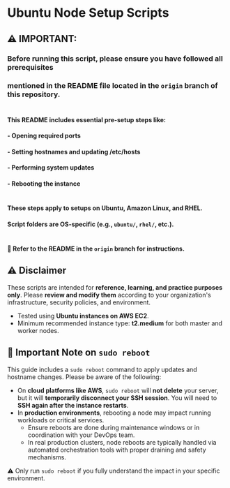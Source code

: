 # Ubuntu Node Setup Scripts

## ⚠️  IMPORTANT:
### Before running this script, please ensure you have followed all prerequisites
### mentioned in the README file located in the `origin` branch of this repository.
#
#### This README includes essential pre-setup steps like:
#### - Opening required ports
#### - Setting hostnames and updating /etc/hosts
#### - Performing system updates
#### - Rebooting the instance
#
#### These steps apply to setups on Ubuntu, Amazon Linux, and RHEL.
#### Script folders are OS-specific (e.g., `ubuntu/`, `rhel/`, etc.).
#
#### 📄 Refer to the README in the `origin` branch for instructions.


## ⚠️ Disclaimer

These scripts are intended for **reference, learning, and practice purposes only**. Please **review and modify them** according to your organization's infrastructure, security policies, and environment.

- Tested using **Ubuntu instances on AWS EC2**.
- Minimum recommended instance type: **t2.medium** for both master and worker nodes.

## 🔁 Important Note on `sudo reboot`

This guide includes a `sudo reboot` command to apply updates and hostname changes. Please be aware of the following:

- On **cloud platforms like AWS**, `sudo reboot` will **not delete** your server, but it will **temporarily disconnect your SSH session**. You will need to **SSH again after the instance restarts**.
- In **production environments**, rebooting a node may impact running workloads or critical services.
  - Ensure reboots are done during maintenance windows or in coordination with your DevOps team.
  - In real production clusters, node reboots are typically handled via automated orchestration tools with proper draining and safety mechanisms.

⚠️ Only run `sudo reboot` if you fully understand the impact in your specific environment.
